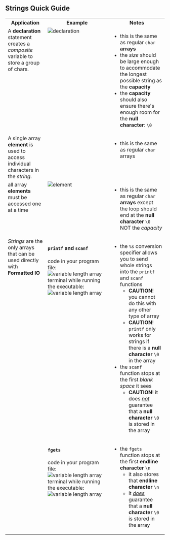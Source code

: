 <!DOCTYPE html>
<html>
<head>
    <title>Strings Quick Guide</title>
<style>
    table{
        width:100%;
    }
    td{
        vertical-align: top;
    }
    img{
        height: auto;
        max-width: 100%;
    }
</style>
</head>
    
<body>
<h2>Strings Quick Guide</h2>
<table>
    <tr>
        <th>Application</th>
        <th style="width:40%">Example</th>
        <th style="width:35%">Notes</th>
    </tr>
    <tr>
        <td>A <strong>declaration</strong> statement creates a <em>composite</em> variable to store a group of chars.</td>
        <td><img alt="declaration" src="https://github.com/user-attachments/assets/ac9bce7e-2788-4f7a-8039-a1a6ac8992c8"></td>
        <td>
          <ul><li>this is the same as regular <code>char</code> <strong>arrays</strong></li>
              <li>the <em>size</em> should be large enough to accommodate the longest possible string as the <strong>capacity</strong></li>
              <li>the <strong>capacity</strong> should also ensure there's enough room for the <strong>null character</strong>: <code>\0</code></li>
          </ul>
        </td>
    </tr>
    <tr>
        <td>A single array <strong>element</strong> is used to access individual characters in the <em>string</em>.</td>
        <td></td>
        <td>
          <ul><li>this is the same as regular <code>char</code> arrays</li></ul>
        </td>
    </tr>
    <tr>
        <td>all array <strong>elements</strong> must be accessed one at a time</td>
        <td><img alt="element" src="https://github.com/user-attachments/assets/86a77eb0-5630-47c1-b4d9-5e1cf0a8b171"></td>
        <td>
          <ul><li>this is the same as regular <code>char</code> <strong>arrays</strong> except the loop should end at the <strong>null character</strong> <code>\0</code> NOT the <em>capacity</em></ul>
        </td>
    </tr>
    <tr>
        <td rowspan="2"><em>Strings</em> are the only arrays that can be used directly with <strong>Formatted IO</strong></td>
        <td rowspan="1">
          <h4><code>printf</code> and <code>scanf</code></h4>
          code in your program file:<br><img alt="variable length array" src="https://github.com/user-attachments/assets/7192c09e-9399-4e34-b048-e98027903d28"><br>
          terminal while running the executable:<br><img alt="variable length array" src="https://github.com/user-attachments/assets/1dd3c119-fee7-4c21-b04d-2e3a374dd7bb"> 
        </td>
        <td rowspan="1">
          <ul><li>the <code>%s</code> conversion specifier allows you to send whole strings into the <code>printf</code> and <code>scanf</code> functions<ul>
                <li><strong>CAUTION</strong>! you cannot do this with any other type of array</li>
                <li><strong>CAUTION</strong>! <code>printf</code> only works for strings if there is a <strong>null character</strong> <code>\0</code> in the array</li>
              </ul></li>
              <li>the <code>scanf</code> function stops at the first <em>blank space</em> it sees<ul>
                <li><strong>CAUTION</strong>! it does <u><em>not</em></u> guarantee that a <strong>null character</strong> <code>\0</code> is stored in the array</li>
              </ul></li>
          </ul>
        </td>
    </tr>
    <tr>
      <td rowspan="1">
        <h4><code>fgets</code></h4>
        code in your program file:<br><img alt="variable length array" src="https://github.com/user-attachments/assets/fe7af80f-6ff6-4f0d-93ab-32a0c6884074"><br> 
        terminal while running the executable:<br><img alt="variable length array" src="https://github.com/user-attachments/assets/729a08f3-1c20-490f-bc37-249f3f36f994"> 
      </td>
      <td rowspan="1">
        <ul><li>the <code>fgets</code> function stops at the first <strong>endline character</strong> <code>\n</code><ul>
              <li>it also stores that <strong>endline character</strong> <code>\n</code></li>
              <li>it <u><em>does</em></u> guarantee that a <strong>null character</strong> <code>\0</code> is stored in the array</li>
            </ul></li>
        </ul>
      </td>
    </tr>
</table>
</body>
</html>
